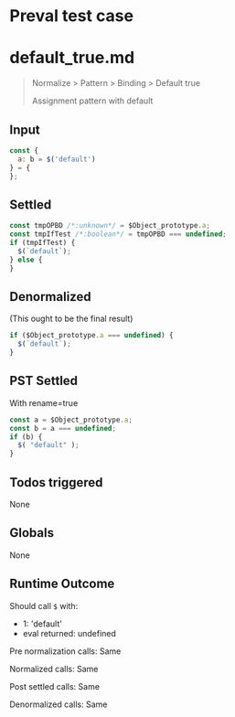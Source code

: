 # Preval test case

# default_true.md

> Normalize > Pattern > Binding > Default true
>
> Assignment pattern with default

## Input

`````js filename=intro
const {
  a: b = $('default')
} = {
};
`````


## Settled


`````js filename=intro
const tmpOPBD /*:unknown*/ = $Object_prototype.a;
const tmpIfTest /*:boolean*/ = tmpOPBD === undefined;
if (tmpIfTest) {
  $(`default`);
} else {
}
`````


## Denormalized
(This ought to be the final result)

`````js filename=intro
if ($Object_prototype.a === undefined) {
  $(`default`);
}
`````


## PST Settled
With rename=true

`````js filename=intro
const a = $Object_prototype.a;
const b = a === undefined;
if (b) {
  $( "default" );
}
`````


## Todos triggered


None


## Globals


None


## Runtime Outcome


Should call `$` with:
 - 1: 'default'
 - eval returned: undefined

Pre normalization calls: Same

Normalized calls: Same

Post settled calls: Same

Denormalized calls: Same

